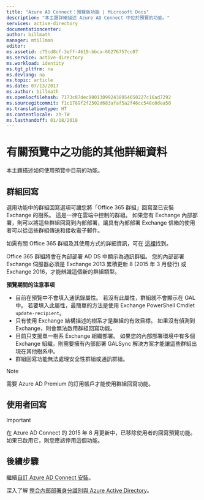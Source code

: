 ```yaml
---
title: "Azure AD Connect：預覽版功能 | Microsoft Docs"
description: "本主題詳細描述 Azure AD Connect 中位於預覽的功能。"
services: active-directory
documentationcenter: 
author: billmath
manager: mtillman
editor: 
ms.assetid: c75cd8cf-3eff-4619-bbca-66276757cc07
ms.service: active-directory
ms.workload: identity
ms.tgt_pltfrm: na
ms.devlang: na
ms.topic: article
ms.date: 07/13/2017
ms.author: billmath
ms.openlocfilehash: 7173c87dec980130992438954650227c16ad7292
ms.sourcegitcommit: f1c1789f2f2502d683afaf5a2f46cc548c0dea50
ms.translationtype: HT
ms.contentlocale: zh-TW
ms.lasthandoff: 01/18/2018
---
```

# <a name="more-details-about-features-in-preview"></a>有關預覽中之功能的其他詳細資料
本主題描述如何使用預覽中目前的功能。

## <a name="group-writeback"></a>群組回寫
選用功能中的群組回寫選項可讓您將「Office 365 群組」回寫至已安裝 Exchange 的樹系。 這是一律在雲端中控制的群組。 如果您有 Exchange 內部部署，則可以將這些群組回寫到內部部署，讓具有內部部署 Exchange 信箱的使用者可以從這些群組傳送和接收電子郵件。

如需有關 Office 365 群組及其使用方式的詳細資訊，可在 [這裡](http://aka.ms/O365g)找到。

Office 365 群組將會在內部部署 AD DS 中顯示為通訊群組。 您的內部部署 Exchange 伺服器必須是 Exchange 2013 累積更新 8 (2015 年 3 月發行) 或 Exchange 2016，才能辨識這個新的群組類型。

**預覽期間的注意事項**

* 目前在預覽中不會填入通訊錄屬性。 若沒有此屬性，群組就不會顯示在 GAL 中。 若要填入此屬性，最簡單的方法是使用 Exchange PowerShell Cmdlet `update-recipient`。
* 只有使用 Exchange 結構描述的樹系才是群組的有效目標。 如果沒有偵測到 Exchange，則會無法啟用群組回寫功能。
* 目前只支援單一樹系 Exchange 組織部署。 如果您的內部部署環境中有多個 Exchange 組織，則需要擁有內部部署 GALSync 解決方案才能讓這些群組出現在其他樹系中。
* 群組回寫功能無法處理安全性群組或通訊群組。

> [!NOTE]
> 需要 Azure AD Premium 的訂用帳戶才能使用群組回寫功能。
> 
>

## <a name="user-writeback"></a>使用者回寫
> [!IMPORTANT]
> 在 Azure AD Connect 的 2015 年 8 月更新中，已移除使用者的回寫預覽功能。 如果已啟用它，則您應該停用這個功能。
>
>

## <a name="next-steps"></a>後續步驟
繼續[自訂 Azure AD Connect 安裝](active-directory-aadconnect-get-started-custom.md)。

深入了解 [整合內部部署身分識別與 Azure Active Directory](active-directory-aadconnect.md)。
